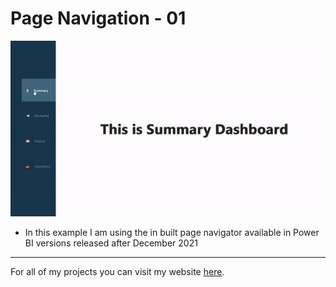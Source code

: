 # Page Navigation - 01

![Page Navigation - 01](https://github.com/preetparmar/PowerBI-Mini-Projects/blob/main/Page%20Navigation%20-%2001/Resources/page-navigation.gif)

- In this example I am using the in built page navigator available in Power BI versions released after December 2021

---

For all of my projects you can visit my website [here](https://preetparmar.com/projects).
